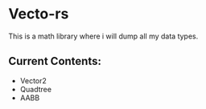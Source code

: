 # Vecto-rs
This is a math library where i will dump all my data types.

## Current Contents:
-   Vector2
-   Quadtree
-   AABB